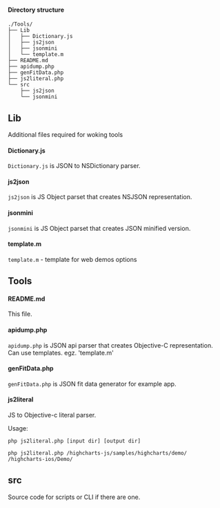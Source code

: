 #### Directory structure

```
./Tools/
├── Lib
│   ├── Dictionary.js
│   ├── js2json
│   ├── jsonmini
│   └── template.m
├── README.md
├── apidump.php
├── genFitData.php
├── js2literal.php
└── src
    ├── js2json
    └── jsonmini

```
## Lib
Additional files required for woking tools

#### Dictionary.js
`Dictionary.js` is JSON to NSDictionary parser.


#### js2json
`js2json` is JS Object parset that creates NSJSON representation.


#### jsonmini
`jsonmini` is JS Object parset that creates JSON minified version.


#### template.m
`template.m` - template for web demos options


## Tools

#### README.md
This file.

#### apidump.php
`apidump.php` is JSON api parser that creates Objective-C representation.
Can use templates. egz. 'template.m'


#### genFitData.php
`genFitData.php` is JSON fit data generator for example app.


#### js2literal
JS to Objective-c literal parser. 

Usage:

```
php js2literal.php [input dir] [output dir]

php js2literal.php /highcharts-js/samples/highcharts/demo/ /highcharts-ios/Demo/

```


## src
Source code for scripts or CLI if there are one.